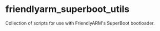 friendlyarm_superboot_utils
===========================

Collection of scripts for use with FriendlyARM's SuperBoot bootloader.
